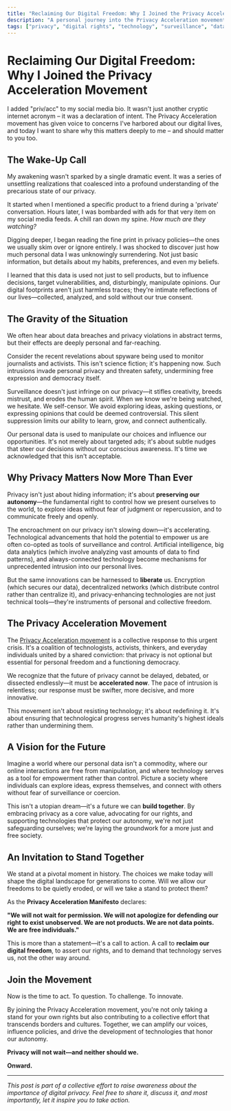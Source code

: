 ```yaml
---
title: "Reclaiming Our Digital Freedom: Why I Joined the Privacy Acceleration Movement"
description: "A personal journey into the Privacy Acceleration movement and why digital privacy matters more than ever in our interconnected world."
tags: ["privacy", "digital rights", "technology", "surveillance", "data protection", "privacy acceleration", "digital freedom", "priv/acc"]
---
```


# **Reclaiming Our Digital Freedom: Why I Joined the Privacy Acceleration Movement**

I added "priv/acc" to my social media bio. It wasn't just another cryptic internet acronym – it was a declaration of intent. The Privacy Acceleration movement has given voice to concerns I've harbored about our digital lives, and today I want to share why this matters deeply to me – and should matter to you too.

## **The Wake-Up Call**

My awakening wasn't sparked by a single dramatic event. It was a series of unsettling realizations that coalesced into a profound understanding of the precarious state of our privacy.

It started when I mentioned a specific product to a friend during a 'private' conversation. Hours later, I was bombarded with ads for that very item on my social media feeds. A chill ran down my spine. *How much are they watching?*

Digging deeper, I began reading the fine print in privacy policies—the ones we usually skim over or ignore entirely. I was shocked to discover just how much personal data I was unknowingly surrendering. Not just basic information, but details about my habits, preferences, and even my beliefs.

I learned that this data is used not just to sell products, but to influence decisions, target vulnerabilities, and, disturbingly, manipulate opinions. Our digital footprints aren't just harmless traces; they're intimate reflections of our lives—collected, analyzed, and sold without our true consent.

## **The Gravity of the Situation**

We often hear about data breaches and privacy violations in abstract terms, but their effects are deeply personal and far-reaching.

Consider the recent revelations about spyware being used to monitor journalists and activists. This isn't science fiction; it's happening now. Such intrusions invade personal privacy and threaten safety, undermining free expression and democracy itself.

Surveillance doesn't just infringe on our privacy—it stifles creativity, breeds mistrust, and erodes the human spirit. When we know we're being watched, we hesitate. We self-censor. We avoid exploring ideas, asking questions, or expressing opinions that could be deemed controversial. This silent suppression limits our ability to learn, grow, and connect authentically.

Our personal data is used to manipulate our choices and influence our opportunities. It's not merely about targeted ads; it's about subtle nudges that steer our decisions without our conscious awareness. It's time we acknowledged that this isn't acceptable.

## **Why Privacy Matters Now More Than Ever**

Privacy isn't just about hiding information; it's about **preserving our autonomy**—the fundamental right to control how we present ourselves to the world, to explore ideas without fear of judgment or repercussion, and to communicate freely and openly.

The encroachment on our privacy isn't slowing down—it's accelerating. Technological advancements that hold the potential to empower us are often co-opted as tools of surveillance and control. Artificial intelligence, big data analytics (which involve analyzing vast amounts of data to find patterns), and always-connected technology become mechanisms for unprecedented intrusion into our personal lives.

But the same innovations can be harnessed to **liberate** us. Encryption (which secures our data), decentralized networks (which distribute control rather than centralize it), and privacy-enhancing technologies are not just technical tools—they're instruments of personal and collective freedom.

## **The Privacy Acceleration Movement**

The [Privacy Acceleration movement](https://privacc.org) is a collective response to this urgent crisis. It's a coalition of technologists, activists, thinkers, and everyday individuals united by a shared conviction: that privacy is not optional but essential for personal freedom and a functioning democracy.

We recognize that the future of privacy cannot be delayed, debated, or dissected endlessly—it must be **accelerated now**. The pace of intrusion is relentless; our response must be swifter, more decisive, and more innovative.

This movement isn't about resisting technology; it's about redefining it. It's about ensuring that technological progress serves humanity's highest ideals rather than undermining them.

## **A Vision for the Future**

Imagine a world where our personal data isn't a commodity, where our online interactions are free from manipulation, and where technology serves as a tool for empowerment rather than control. Picture a society where individuals can explore ideas, express themselves, and connect with others without fear of surveillance or coercion.

This isn't a utopian dream—it's a future we can **build together**. By embracing privacy as a core value, advocating for our rights, and supporting technologies that protect our autonomy, we're not just safeguarding ourselves; we're laying the groundwork for a more just and free society.

## **An Invitation to Stand Together**

We stand at a pivotal moment in history. The choices we make today will shape the digital landscape for generations to come. Will we allow our freedoms to be quietly eroded, or will we take a stand to protect them?

As the **Privacy Acceleration Manifesto** declares:

**"We will not wait for permission. We will not apologize for defending our right to exist unobserved. We are not products. We are not data points. We are free individuals."**

This is more than a statement—it's a call to action. A call to **reclaim our digital freedom**, to assert our rights, and to demand that technology serves us, not the other way around.

## **Join the Movement**

Now is the time to act. To question. To challenge. To innovate.

By joining the Privacy Acceleration movement, you're not only taking a stand for your own rights but also contributing to a collective effort that transcends borders and cultures. Together, we can amplify our voices, influence policies, and drive the development of technologies that honor our autonomy.

**Privacy will not wait—and neither should we.**

**Onward.**

---

*This post is part of a collective effort to raise awareness about the importance of digital privacy. Feel free to share it, discuss it, and most importantly, let it inspire you to take action.*
